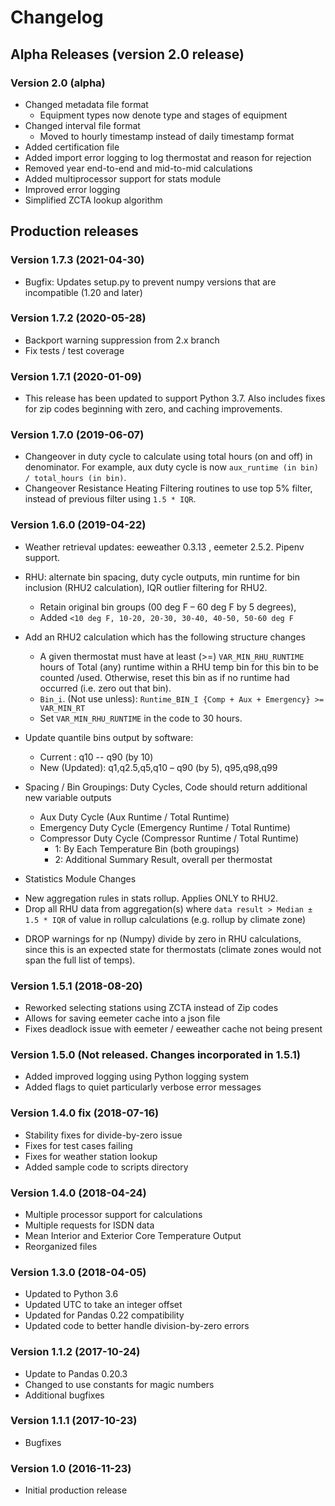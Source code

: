 # Changelog

## Alpha Releases (version 2.0 release)

### Version 2.0 (alpha)

* Changed metadata file format
    - Equipment types now denote type and stages of equipment
* Changed interval file format
    - Moved to hourly timestamp instead of daily timestamp format
* Added certification file
* Added import error logging to log thermostat and reason for rejection
* Removed year end-to-end and mid-to-mid calculations
* Added multiprocessor support for stats module
* Improved error logging
* Simplified ZCTA lookup algorithm

## Production releases

### Version 1.7.3 (2021-04-30)

* Bugfix: Updates setup.py to prevent numpy versions that are incompatible (1.20 and later)

### Version 1.7.2 (2020-05-28)

* Backport warning suppression from 2.x branch
* Fix tests / test coverage

### Version 1.7.1 (2020-01-09)

* This release has been updated to support Python 3.7. Also includes fixes for zip codes beginning with zero, and caching improvements.

### Version 1.7.0 (2019-06-07)

* Changeover in duty cycle to calculate using total hours (on and off) in denominator. For example, aux duty cycle is now `aux_runtime (in bin) / total_hours (in bin)`.
* Changeover Resistance Heating Filtering routines to use top 5% filter, instead of previous filter using `1.5 * IQR`.

### Version 1.6.0 (2019-04-22)

* Weather retrieval updates: eeweather 0.3.13 , eemeter 2.5.2. Pipenv support.
* RHU: alternate bin spacing, duty cycle outputs, min runtime for bin inclusion (RHU2 calculation), IQR outlier filtering for RHU2.
    - Retain original bin groups (00 deg F – 60 deg F by 5 degrees),
    - Added `<10 deg F, 10-20, 20-30, 30-40, 40-50, 50-60 deg F`

* Add an RHU2 calculation which has the following structure changes
    - A given thermostat must have at least (>=) `VAR_MIN_RHU_RUNTIME` hours of Total (any) runtime within a RHU temp bin for this bin to be counted /used. Otherwise, reset this bin as if no runtime had occurred (i.e. zero out that bin).
    - `Bin_i`. (Not use unless): `Runtime_BIN_I {Comp + Aux + Emergency} >= VAR_MIN_RT`
    - Set `VAR_MIN_RHU_RUNTIME` in the code to 30 hours.

* Update quantile bins output by software:
    - Current : q10 -- q90 (by 10)
    - New (Updated): q1,q2.5,q5,q10 – q90 (by 5), q95,q98,q99

* Spacing / Bin Groupings: Duty Cycles, Code should return additional new variable outputs
    - Aux Duty Cycle (Aux Runtime / Total Runtime)
    - Emergency Duty Cycle (Emergency Runtime / Total Runtime)
    - Compressor Duty Cycle (Compressor Runtime / Total Runtime)
        + 1: By Each Temperature Bin (both groupings)
        + 2: Additional Summary Result, overall per thermostat

* Statistics Module Changes
- New aggregation rules in stats rollup. Applies ONLY to RHU2.
- Drop all RHU data from aggregation(s) where `data result > Median ± 1.5 * IQR` of value in rollup calculations (e.g. rollup by climate zone)
* DROP warnings for np (Numpy) divide by zero in RHU calculations, since this is an expected state for thermostats (climate zones would not span the full list of temps).

### Version 1.5.1 (2018-08-20)

* Reworked selecting stations using ZCTA instead of Zip codes
* Allows for saving eemeter cache into a json file
* Fixes deadlock issue with eemeter / eeweather cache not being present

### Version 1.5.0 (Not released. Changes incorporated in 1.5.1)

* Added improved logging using Python logging system
* Added flags to quiet particularly verbose error messages

### Version 1.4.0 fix (2018-07-16)

* Stability fixes for divide-by-zero issue
* Fixes for test cases failing
* Fixes for weather station lookup
* Added sample code to scripts directory

### Version 1.4.0 (2018-04-24)

* Multiple processor support for calculations
* Multiple requests for ISDN data
* Mean Interior and Exterior Core Temperature Output
* Reorganized files

### Version 1.3.0 (2018-04-05)

* Updated to Python 3.6
* Updated UTC to take an integer offset
* Updated for Pandas 0.22 compatibility
* Updated code to better handle division-by-zero errors

### Version 1.1.2 (2017-10-24)

* Update to Pandas 0.20.3
* Changed to use constants for magic numbers
* Additional bugfixes

### Version 1.1.1 (2017-10-23)

* Bugfixes

### Version 1.0 (2016-11-23)

* Initial production release
